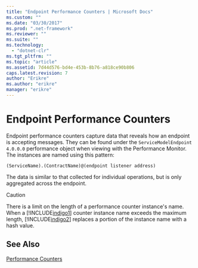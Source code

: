 ```yaml
---
title: "Endpoint Performance Counters | Microsoft Docs"
ms.custom: ""
ms.date: "03/30/2017"
ms.prod: ".net-framework"
ms.reviewer: ""
ms.suite: ""
ms.technology: 
  - "dotnet-clr"
ms.tgt_pltfrm: ""
ms.topic: "article"
ms.assetid: 7d44d576-bd4e-453b-8b76-a818ce90b806
caps.latest.revision: 7
author: "Erikre"
ms.author: "erikre"
manager: "erikre"
---
```

# Endpoint Performance Counters
Endpoint performance counters capture data that reveals how an endpoint is accepting messages. They can be found under the `ServiceModelEndpoint 4.0.0.0` performance object when viewing with the Performance Monitor. The instances are named using this pattern:  
  
```  
(ServiceName).(ContractName)@(endpoint listener address)  
```  
  
 The data is similar to that collected for individual operations, but is only aggregated across the endpoint.  
  
> [!CAUTION]
>  There is a limit on the length of a performance counter instance's name. When a [!INCLUDE[indigo1](../../../../../includes/indigo1-md.md)] counter instance name exceeds the maximum length, [!INCLUDE[indigo2](../../../../../includes/indigo2-md.md)] replaces a portion of the instance name with a hash value.  
  
## See Also  
 [Performance Counters](../../../../../docs/framework/wcf/diagnostics/performance-counters/index.md)
